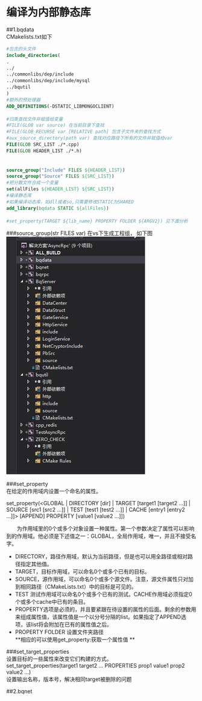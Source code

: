 # 编译为内部静态库
##1.bqdata   
CMakelists.txt如下  
```cmake
#包含的头文件
include_directories(
. 
../
../commonlibs/dep/include 
../commonlibs/dep/include/mysql
../bqutil
)
#额外的预处理器
ADD_DEFINITIONS(-DSTATIC_LIBMONGOCLIENT)

#归类查找文件并赋值给变量
#FILE(GLOB var source) 在当前目录下查找
#FILE(GLOB_RECURSE var [RELATIVE path] 包含子文件夹的查找方式
#aux_source_directory(path var) 查找对应路径下所有的文件并赋值给var
FILE(GLOB SRC_LIST ./*.cpp)
FILE(GLOB HEADER_LIST ./*.h)


source_group("Include" FILES ${HEADER_LIST})
source_group("Source" FILES ${SRC_LIST})
#把分散文件合成一个变量
set(allFiles ${HEADER_LIST} ${SRC_LIST})
#编译静态库
#如果编译动态库，如dll或者so,只需要修改STATIC为SHARED
add_library(bqdata STATIC ${allFiles})

#set_property(TARGET ${lib_name} PROPERTY FOLDER ${ARGV2}) 见下面分析
```

###source_group(str FILES var)
在vs下生成工程组，
如下图  
![解决方案图示](group.jpg)  

###set_property  
在给定的作用域内设置一个命名的属性。

  set_property(<GLOBAL                            |
                DIRECTORY [dir]                   |
                TARGET    [target1 [target2 ...]] |
                SOURCE    [src1 [src2 ...]]       |
                TEST      [test1 [test2 ...]]     |
                CACHE     [entry1 [entry2 ...]]>
               [APPEND]
               PROPERTY <name> [value1 [value2 ...]])

　　为作用域里的0个或多个对象设置一种属性。第一个参数决定了属性可以影响到的作用域。他必须是下述值之一：GLOBAL，全局作用域，唯一，并且不接受名字。
  - DIRECTORY，路径作用域，默认为当前路径，但是也可以用全路径或相对路径指定其他值。
  - TARGET，目标作用域，可以命名0个或多个已有的目标。
  - SOURCE，源作用域，可以命名0个或多个源文件。注意，源文件属性只对加到相同路径（CMakeLists.txt）中的目标是可见的。
  - TEST 测试作用域可以命名0个或多个已有的测试。CACHE作用域必须指定0个或多个cache中已有的条目。  
  - PROPERTY选项是必须的，并且要紧跟在待设置的属性的后面。剩余的参数用来组成属性值，该属性值是一个以分号分隔的list。如果指定了APPEND选项，该list将会附加在已有的属性值之后。
   - PROPERTY FOLDER 设置文件夹路径  
  **相应的可以使用get_property:获取一个属性值  **
  
###set_target_properties  
设置目标的一些属性来改变它们构建的方式。  
 set_target_properties(target1 target2 ...
                        PROPERTIES prop1 value1
                        prop2 value2 ...)  
 设置输出名称，版本号，解决相同target被删除的问题  
                        
##2.bqnet


